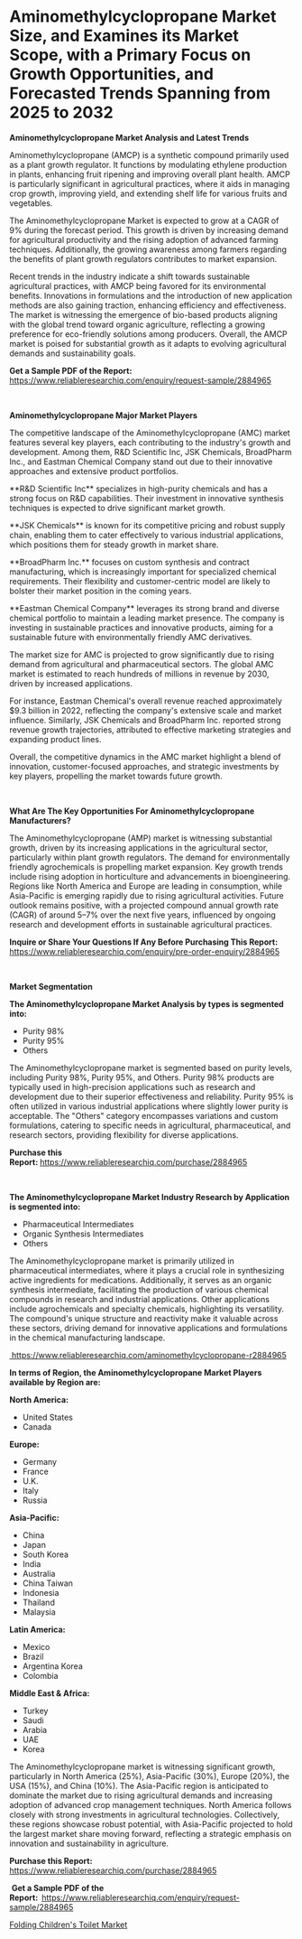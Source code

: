 <p><h1>Aminomethylcyclopropane Market Size, and Examines its Market Scope, with a Primary Focus on Growth Opportunities, and Forecasted Trends Spanning from 2025 to 2032</h1></p><p><strong>Aminomethylcyclopropane Market Analysis and Latest Trends</strong></p>
<p><p>Aminomethylcyclopropane (AMCP) is a synthetic compound primarily used as a plant growth regulator. It functions by modulating ethylene production in plants, enhancing fruit ripening and improving overall plant health. AMCP is particularly significant in agricultural practices, where it aids in managing crop growth, improving yield, and extending shelf life for various fruits and vegetables.</p><p>The Aminomethylcyclopropane Market is expected to grow at a CAGR of 9% during the forecast period. This growth is driven by increasing demand for agricultural productivity and the rising adoption of advanced farming techniques. Additionally, the growing awareness among farmers regarding the benefits of plant growth regulators contributes to market expansion.</p><p>Recent trends in the industry indicate a shift towards sustainable agricultural practices, with AMCP being favored for its environmental benefits. Innovations in formulations and the introduction of new application methods are also gaining traction, enhancing efficiency and effectiveness. The market is witnessing the emergence of bio-based products aligning with the global trend toward organic agriculture, reflecting a growing preference for eco-friendly solutions among producers. Overall, the AMCP market is poised for substantial growth as it adapts to evolving agricultural demands and sustainability goals.</p></p>
<p><strong>Get a Sample PDF of the Report:&nbsp;</strong> <a href="https://www.reliableresearchiq.com/enquiry/request-sample/2884965?utm_campaign=3347&utm_medium=2&utm_source=Github&utm_content=ia&utm_term=13032025&utm_id=aminomethylcyclopropane">https://www.reliableresearchiq.com/enquiry/request-sample/2884965</a></p>
<p>&nbsp;</p>
<p><strong>Aminomethylcyclopropane Major Market Players</strong></p>
<p><p>The competitive landscape of the Aminomethylcyclopropane (AMC) market features several key players, each contributing to the industry's growth and development. Among them, R&D Scientific Inc, JSK Chemicals, BroadPharm Inc., and Eastman Chemical Company stand out due to their innovative approaches and extensive product portfolios.</p><p>**R&D Scientific Inc** specializes in high-purity chemicals and has a strong focus on R&D capabilities. Their investment in innovative synthesis techniques is expected to drive significant market growth. </p><p>**JSK Chemicals** is known for its competitive pricing and robust supply chain, enabling them to cater effectively to various industrial applications, which positions them for steady growth in market share.</p><p>**BroadPharm Inc.** focuses on custom synthesis and contract manufacturing, which is increasingly important for specialized chemical requirements. Their flexibility and customer-centric model are likely to bolster their market position in the coming years.</p><p>**Eastman Chemical Company** leverages its strong brand and diverse chemical portfolio to maintain a leading market presence. The company is investing in sustainable practices and innovative products, aiming for a sustainable future with environmentally friendly AMC derivatives.</p><p>The market size for AMC is projected to grow significantly due to rising demand from agricultural and pharmaceutical sectors. The global AMC market is estimated to reach hundreds of millions in revenue by 2030, driven by increased applications.</p><p>For instance, Eastman Chemical's overall revenue reached approximately $9.3 billion in 2022, reflecting the company's extensive scale and market influence. Similarly, JSK Chemicals and BroadPharm Inc. reported strong revenue growth trajectories, attributed to effective marketing strategies and expanding product lines.</p><p>Overall, the competitive dynamics in the AMC market highlight a blend of innovation, customer-focused approaches, and strategic investments by key players, propelling the market towards future growth.</p></p>
<p>&nbsp;</p>
<p><strong>What Are The Key Opportunities For Aminomethylcyclopropane Manufacturers?</strong></p>
<p><p>The Aminomethylcyclopropane (AMP) market is witnessing substantial growth, driven by its increasing applications in the agricultural sector, particularly within plant growth regulators. The demand for environmentally friendly agrochemicals is propelling market expansion. Key growth trends include rising adoption in horticulture and advancements in bioengineering. Regions like North America and Europe are leading in consumption, while Asia-Pacific is emerging rapidly due to rising agricultural activities. Future outlook remains positive, with a projected compound annual growth rate (CAGR) of around 5–7% over the next five years, influenced by ongoing research and development efforts in sustainable agricultural practices.</p></p>
<p><strong>Inquire or Share Your Questions If Any Before Purchasing This Report:</strong> <a href="https://www.reliableresearchiq.com/enquiry/pre-order-enquiry/2884965?utm_campaign=3347&utm_medium=2&utm_source=Github&utm_content=ia&utm_term=13032025&utm_id=aminomethylcyclopropane">https://www.reliableresearchiq.com/enquiry/pre-order-enquiry/2884965</a></p>
<p>&nbsp;</p>
<p><strong>Market Segmentation</strong></p>
<p><strong>The Aminomethylcyclopropane Market Analysis by types is segmented into:</strong></p>
<p><ul><li>Purity 98%</li><li>Purity 95%</li><li>Others</li></ul></p>
<p><p>The Aminomethylcyclopropane market is segmented based on purity levels, including Purity 98%, Purity 95%, and Others. Purity 98% products are typically used in high-precision applications such as research and development due to their superior effectiveness and reliability. Purity 95% is often utilized in various industrial applications where slightly lower purity is acceptable. The "Others" category encompasses variations and custom formulations, catering to specific needs in agricultural, pharmaceutical, and research sectors, providing flexibility for diverse applications.</p></p>
<p><strong>Purchase this Report:&nbsp;</strong><a href="https://www.reliableresearchiq.com/purchase/2884965?utm_campaign=3347&utm_medium=2&utm_source=Github&utm_content=ia&utm_term=13032025&utm_id=aminomethylcyclopropane">https://www.reliableresearchiq.com/purchase/2884965</a></p>
<p>&nbsp;</p>
<p><strong>The Aminomethylcyclopropane Market Industry Research by Application is segmented into:</strong></p>
<p><ul><li>Pharmaceutical Intermediates</li><li>Organic Synthesis Intermediates</li><li>Others</li></ul></p>
<p><p>The Aminomethylcyclopropane market is primarily utilized in pharmaceutical intermediates, where it plays a crucial role in synthesizing active ingredients for medications. Additionally, it serves as an organic synthesis intermediate, facilitating the production of various chemical compounds in research and industrial applications. Other applications include agrochemicals and specialty chemicals, highlighting its versatility. The compound's unique structure and reactivity make it valuable across these sectors, driving demand for innovative applications and formulations in the chemical manufacturing landscape.</p></p>
<p><a href="https://www.reliableresearchiq.com/aminomethylcyclopropane-r2884965?utm_campaign=3347&utm_medium=2&utm_source=Github&utm_content=ia&utm_term=13032025&utm_id=aminomethylcyclopropane">&nbsp;https://www.reliableresearchiq.com/aminomethylcyclopropane-r2884965</a></p>
<p><strong>In terms of Region, the Aminomethylcyclopropane Market Players available by Region are:</strong></p>
<p>
    <p> <strong> North America: </strong>
        <ul>
            <li>United States</li>
            <li>Canada</li>
        </ul>
        </p> 
    <p> <strong> Europe: </strong>
        <ul>
            <li>Germany</li>
            <li>France</li>
            <li>U.K.</li>
            <li>Italy</li>
            <li>Russia</li>
        </ul>
        </p> 
    <p> <strong> Asia-Pacific: </strong>
        <ul>
            <li>China</li>
            <li>Japan</li>
            <li>South Korea</li>
            <li>India</li>
            <li>Australia</li>
            <li>China Taiwan</li>
            <li>Indonesia</li>
            <li>Thailand</li>
            <li>Malaysia</li>
        </ul>
        </p> 
    <p> <strong> Latin America: </strong>
        <ul>
            <li>Mexico</li>
            <li>Brazil</li>
            <li>Argentina Korea</li>
            <li>Colombia</li>
        </ul>
        </p> 
    <p> <strong> Middle East & Africa: </strong>
        <ul>
            <li>Turkey</li>
            <li>Saudi</li>
            <li>Arabia</li>
            <li>UAE</li>
            <li>Korea</li>
        </ul>
    </p>
    </p>
<p><p>The Aminomethylcyclopropane market is witnessing significant growth, particularly in North America (25%), Asia-Pacific (30%), Europe (20%), the USA (15%), and China (10%). The Asia-Pacific region is anticipated to dominate the market due to rising agricultural demands and increasing adoption of advanced crop management techniques. North America follows closely with strong investments in agricultural technologies. Collectively, these regions showcase robust potential, with Asia-Pacific projected to hold the largest market share moving forward, reflecting a strategic emphasis on innovation and sustainability in agriculture.</p></p>
<p><strong>Purchase this Report: </strong><a href="https://www.reliableresearchiq.com/purchase/2884965?utm_campaign=3347&utm_medium=2&utm_source=Github&utm_content=ia&utm_term=13032025&utm_id=aminomethylcyclopropane">https://www.reliableresearchiq.com/purchase/2884965</a></p>
<p>&nbsp;<strong>Get a Sample PDF of the Report:&nbsp;&nbsp;</strong><a href="https://www.reliableresearchiq.com/enquiry/request-sample/2884965?utm_campaign=3347&utm_medium=2&utm_source=Github&utm_content=ia&utm_term=13032025&utm_id=aminomethylcyclopropane">https://www.reliableresearchiq.com/enquiry/request-sample/2884965</a></p>
<p><strong></strong></p>
<p><p><a href="https://github.com/carylgrinko/Market-Research-Report-List-1/blob/main/folding-childrens-toilet-market.md?utm_campaign=3347&utm_medium=2&utm_source=Github&utm_content=ia&utm_term=13032025&utm_id=aminomethylcyclopropane">Folding Children's Toilet Market</a></p></p>